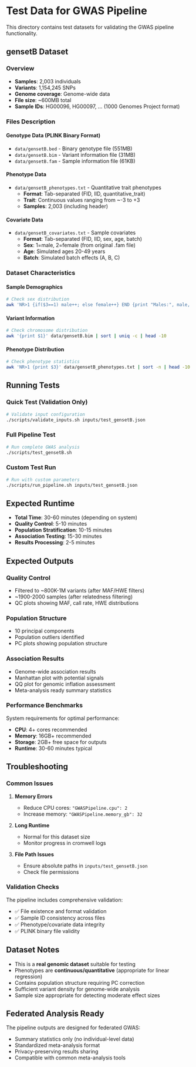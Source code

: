 # Test Data for GWAS Pipeline

This directory contains test datasets for validating the GWAS pipeline functionality.

## gensetB Dataset

### Overview
- **Samples**: 2,003 individuals
- **Variants**: 1,154,245 SNPs
- **Genome coverage**: Genome-wide data
- **File size**: ~600MB total
- **Sample IDs**: HG00096, HG00097, ... (1000 Genomes Project format)

### Files Description

#### Genotype Data (PLINK Binary Format)
- `data/gensetB.bed` - Binary genotype file (551MB)
- `data/gensetB.bim` - Variant information file (31MB)
- `data/gensetB.fam` - Sample information file (61KB)

#### Phenotype Data
- `data/gensetB_phenotypes.txt` - Quantitative trait phenotypes
  - **Format**: Tab-separated (FID, IID, quantitative_trait)
  - **Trait**: Continuous values ranging from ~-3 to +3
  - **Samples**: 2,003 (including header)

#### Covariate Data
- `data/gensetB_covariates.txt` - Sample covariates
  - **Format**: Tab-separated (FID, IID, sex, age, batch)
  - **Sex**: 1=male, 2=female (from original .fam file)
  - **Age**: Simulated ages 20-49 years
  - **Batch**: Simulated batch effects (A, B, C)

### Dataset Characteristics

#### Sample Demographics
```bash
# Check sex distribution
awk 'NR>1 {if($3==1) male++; else female++} END {print "Males:", male, "Females:", female}' data/gensetB_covariates.txt
```

#### Variant Information
```bash
# Check chromosome distribution
awk '{print $1}' data/gensetB.bim | sort | uniq -c | head -10
```

#### Phenotype Distribution
```bash
# Check phenotype statistics
awk 'NR>1 {print $3}' data/gensetB_phenotypes.txt | sort -n | head -10
```

## Running Tests

### Quick Test (Validation Only)
```bash
# Validate input configuration
./scripts/validate_inputs.sh inputs/test_gensetB.json
```

### Full Pipeline Test
```bash
# Run complete GWAS analysis
./scripts/test_gensetB.sh
```

### Custom Test Run
```bash
# Run with custom parameters
./scripts/run_pipeline.sh inputs/test_gensetB.json
```

## Expected Runtime

- **Total Time**: 30-60 minutes (depending on system)
- **Quality Control**: 5-10 minutes
- **Population Stratification**: 10-15 minutes  
- **Association Testing**: 15-30 minutes
- **Results Processing**: 2-5 minutes

## Expected Outputs

### Quality Control
- Filtered to ~800K-1M variants (after MAF/HWE filters)
- ~1900-2000 samples (after relatedness filtering)
- QC plots showing MAF, call rate, HWE distributions

### Population Structure
- 10 principal components
- Population outliers identified
- PC plots showing population structure

### Association Results
- Genome-wide association results
- Manhattan plot with potential signals
- QQ plot for genomic inflation assessment
- Meta-analysis ready summary statistics

### Performance Benchmarks

System requirements for optimal performance:
- **CPU**: 4+ cores recommended
- **Memory**: 16GB+ recommended 
- **Storage**: 2GB+ free space for outputs
- **Runtime**: 30-60 minutes typical

## Troubleshooting

### Common Issues

1. **Memory Errors**
   - Reduce CPU cores: `"GWASPipeline.cpu": 2`
   - Increase memory: `"GWASPipeline.memory_gb": 32`

2. **Long Runtime**
   - Normal for this dataset size
   - Monitor progress in cromwell logs

3. **File Path Issues**
   - Ensure absolute paths in `inputs/test_gensetB.json`
   - Check file permissions

### Validation Checks

The pipeline includes comprehensive validation:
- ✅ File existence and format validation
- ✅ Sample ID consistency across files
- ✅ Phenotype/covariate data integrity
- ✅ PLINK binary file validity

## Dataset Notes

- This is a **real genomic dataset** suitable for testing
- Phenotypes are **continuous/quantitative** (appropriate for linear regression)
- Contains population structure requiring PC correction
- Sufficient variant density for genome-wide analysis
- Sample size appropriate for detecting moderate effect sizes

## Federated Analysis Ready

The pipeline outputs are designed for federated GWAS:
- Summary statistics only (no individual-level data)
- Standardized meta-analysis format
- Privacy-preserving results sharing
- Compatible with common meta-analysis tools 